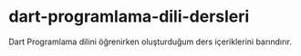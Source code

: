# dart-programlama-dili-dersleri
Dart Programlama dilini öğrenirken oluşturduğum ders içeriklerini barındırır.
